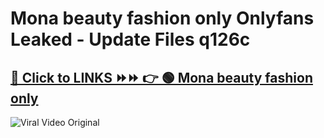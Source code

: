 
 # Mona beauty fashion only Onlyfans Leaked - Update Files q126c

## <h2><a href="https://clipsfans.com/Mona_beauty_fashion_only&ref=git">🔗 Click to LINKS ⏩⏩ 👉 🟢 Mona beauty fashion only </a></h2>

<a href="https://clipsfans.com/Mona_beauty_fashion_only&ref=git" rel="nofollow" data-target="animated-image.originalLink"><img src="https://i.ibb.co.com/xMMVF88/686577567.gif" alt="Viral Video Original" style="max-width: 100%; display: inline-block;" data-target="animated-image.originalImage"></a>

